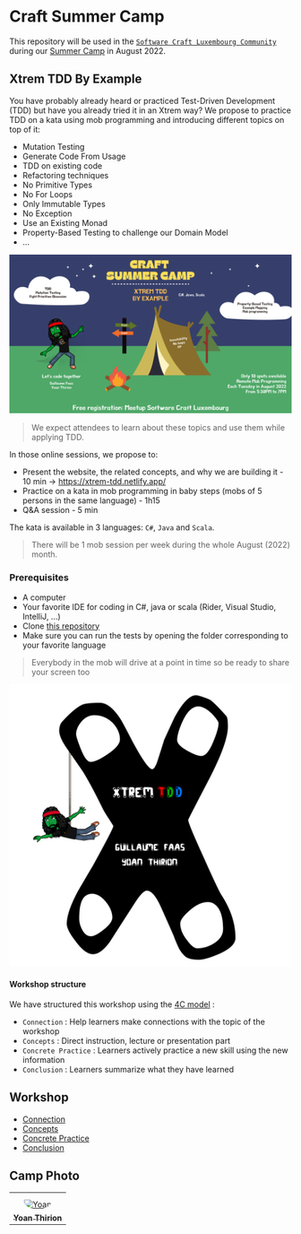 # Craft Summer Camp
This repository will be used in the [`Software Craft Luxembourg Community`](https://www.meetup.com/fr-FR/software-craft-luxembourg/) during our [Summer Camp](https://www.meetup.com/software-craft-luxembourg/events/287058331?utm_medium=referral&utm_campaign=share-btn_savedevents_share_modal&utm_source=link) in August 2022.

## Xtrem TDD By Example
You have probably already heard or practiced Test-Driven Development (TDD) but have you already tried it in an Xtrem way?
We propose to practice TDD on a kata using mob programming and introducing different topics on top of it:

- Mutation Testing
- Generate Code From Usage
- TDD on existing code
- Refactoring techniques
- No Primitive Types
- No For Loops
- Only Immutable Types
- No Exception
- Use an Existing Monad
- Property-Based Testing to challenge our Domain Model
- ...

![Craft Summer Camp](docs/img/summer-camp.webp)

> We expect attendees to learn about these topics and use them while applying TDD.

In those online sessions, we propose to:
- Present the website, the related concepts, and why we are building it - 10 min -> https://xtrem-tdd.netlify.app/
- Practice on a kata in mob programming in baby steps (mobs of 5 persons in the same language) - 1h15
- Q&A session - 5 min

The kata is available in 3 languages: `C#`, `Java` and `Scala`.

> There will be 1 mob session per week during the whole August (2022) month.

### Prerequisites
- A computer
- Your favorite IDE for coding in C#, java or scala (Rider, Visual Studio, IntelliJ, ...)
- Clone [this repository](https://github.com/les-tontons-crafters/xtrem-tdd-scl)
- Make sure you can run the tests by opening the folder corresponding to your favorite language

> Everybody in the mob will drive at a point in time so be ready to share your screen too

![Welcome](docs/img/xtrem-tdd-logo.webp)

#### Workshop structure
We have structured this workshop using the [4C model](https://www.bowperson.com/2017/11/reposting-a-quick-guide-to-the-4cs-map/) :

- `Connection` : Help learners make connections with the topic of the workshop
- `Concepts` : Direct instruction, lecture or presentation part
- `Concrete Practice` : Learners actively practice a new skill using the new information
- `Conclusion` :  Learners summarize what they have learned

## Workshop
- [Connection](docs/connection.md)
- [Concepts](docs/concepts.md)
- [Concrete Practice](docs/concrete-practice.md)
- [Conclusion](docs/conclusion.md)

## Camp Photo

<table>
<tr>
    <td align="center" style="word-wrap: break-word; width: 150.0; height: 150.0">
        <a href=https://github.com/ythirion>
            <img src=https://avatars.githubusercontent.com/u/20967693?v=4 width="100;"  style="border-radius:50%;align-items:center;justify-content:center;overflow:hidden;padding-top:10px" alt=Yoan Thirion/>
            <br />
            <sub style="font-size:14px"><b>Yoan Thirion</b></sub>
        </a>
    </td>
</tr>
</table>

